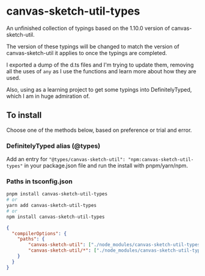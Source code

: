 canvas-sketch-util-types
========================

An unfinished collection of typings based on the 1.10.0 version of canvas-sketch-util.

The version of these typings will be changed to match the version of canvas-sketch-util it applies to once the typings are completed. 

I exported a dump of the d.ts files and I'm trying to update them, removing all the uses of `any` as I use the functions and learn more about how they are used.

Also, using as a learning project to get some typings into DefinitelyTyped, which I am in huge admiration of.

## To install

Choose one of the methods below, based on preference or trial and error.

### DefinitelyTyped alias (@types)

Add an entry for `"@types/canvas-sketch-util": "npm:canvas-sketch-util-types"` in your package.json file and run the install with pnpm/yarn/npm.

### Paths in tsconfig.json

```bash
pnpm install canvas-sketch-util-types
# or
yarn add canvas-sketch-util-types
# or
npm install canvas-sketch-util-types
```

```json
{
  "compilerOptions": {
    "paths": {
        "canvas-sketch-util": ["./node_modules/canvas-sketch-util-types"],
        "canvas-sketch-util/*": ["./node_modules/canvas-sketch-util-types/*"]
    }
  }
}
```
